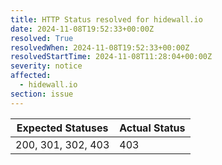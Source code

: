 ```yaml
---
title: HTTP Status resolved for hidewall.io
date: 2024-11-08T19:52:33+00:00Z
resolved: True
resolvedWhen: 2024-11-08T19:52:33+00:00Z
resolvedStartTime: 2024-11-08T11:28:04+00:00Z
severity: notice
affected:
  - hidewall.io
section: issue
---
```


| Expected Statuses | Actual Status  |
|-------------------|----------------|
| 200, 301, 302, 403 | 403 |
